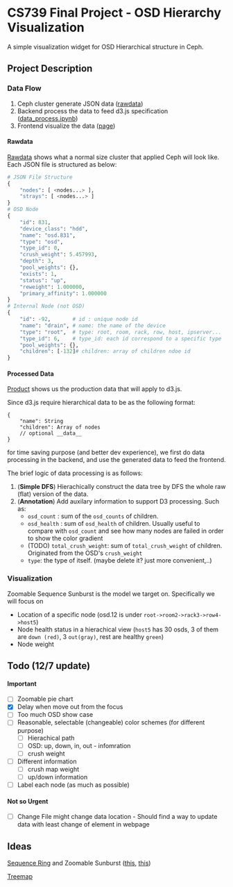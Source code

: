 # CS739 Final Project - OSD Hierarchy Visualization

A simple visualization widget for OSD Hierarchical structure in Ceph.



## Project Description

### Data Flow

1. Ceph cluster generate JSON data ([rawdata](./data/rawdata))
2. Backend process the data to feed d3.js specification ([data_process.ipynb](./data/data_process.ipynb))
3. Frontend visualize the data ([page](./index.html))

#### Rawdata

[Rawdata](./data/rawdata) shows what a normal size cluster that applied Ceph will look like. Each JSON file is structured as below:

```python
# JSON File Structure
{
    "nodes": [ <nodes...> ],
    "strays": [ <nodes...> ]
}
# OSD Node
{
    "id": 831,
    "device_class": "hdd",
    "name": "osd.831",
    "type": "osd",
    "type_id": 0,
    "crush_weight": 5.457993,
    "depth": 3,
    "pool_weights": {},
    "exists": 1,
    "status": "up",
    "reweight": 1.000000,
    "primary_affinity": 1.000000
}
# Internal Node (not OSD)
{
    "id": -92,		 # id : unique node id
    "name": "drain", # name: the name of the device
    "type": "root",  # type: root, room, rack, row, host, ipserver...
    "type_id": 6,    # type_id: each id correspond to a specific type
    "pool_weights": {},
    "children": [-132]# children: array of children ndoe id
}
```



#### Processed Data

[Product](./data/product) shows us the production data that will apply to d3.js.

Since d3.js require hierarchical data to be as the following format:

```
{
    "name": String
    "children": Array of nodes
    // optional __data__
}
```

for time saving purpose (and better dev experience), we first do data processing in the backend, and use the generated data to feed the frontend.

The brief logic of data processing is as follows:

1. (**Simple DFS**) Hierachically construct the data tree by DFS the whole raw (flat) version of the data.
2. (**Annotation**) Add auxilary information to support D3 processing. Such as:
   - `osd_count` : sum of the `osd_counts` of children.
   - `osd_health` : sum of `osd_health` of children. Usually useful to compare with `osd_count` and see how many nodes are failed in order to show the color gradient
   - (TODO) `total_crush_weight`: sum of `total_crush_weight` of children. Originated from the OSD's `crush_weight`
   - `type`: the type of itself. (maybe delete it? just more convenient,..)



### Visualization

Zoomable Sequence Sunburst is the model we target on. Specifically we will focus on 

- Location of a specific node (osd.12 is under `root->room2->rack3->row4->host5`)
- Node health status in a hierachical view (`host5` has 30 osds, 3 of them are `down (red)`, 3 `out(gray)`, rest are healthy `green`)
- Node weight



## Todo (12/7 update)

#### Important

- [ ] Zoomable pie chart
- [x] Delay when move out from the focus
- [ ] Too much OSD show case
- [ ] Reasonable, selectable (changeable) color schemes (for different purpose)
  - [ ] Hierachical path
  - [ ] OSD: up, down, in, out - infomration
  - [ ] crush weight
- [ ] Different information 
  - [ ] crush map weight
  - [ ] up/down information
- [ ] Label each node (as much as possible)

#### Not so Urgent

- [ ] Change File might change data location - Should find a way to update data with least change of element in webpage



## Ideas

[Sequence Ring](./themes/visit-sequence) and Zoomable Sunburst ([this](https://bl.ocks.org/vasturiano/12da9071095fbd4df434e60d52d2d58d), [this](https://beta.observablehq.com/@mbostock/d3-sunburst))

[Treemap](http://mbostock.github.io/d3/talk/20111018/treemap.html)




